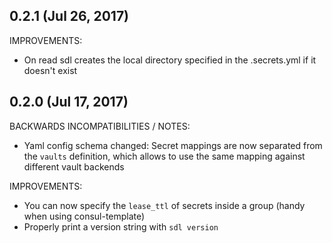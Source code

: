 ## 0.2.1 (Jul 26, 2017)

IMPROVEMENTS:

* On read sdl creates the local directory specified in the .secrets.yml if it doesn't exist

## 0.2.0 (Jul 17, 2017)

BACKWARDS INCOMPATIBILITIES / NOTES:

* Yaml config schema changed: Secret mappings are now separated from the `vaults` definition, which allows to use the same mapping against different vault backends

IMPROVEMENTS:

* You can now specify the `lease_ttl` of secrets inside a group (handy when using consul-template)
* Properly print a version string with `sdl version`
